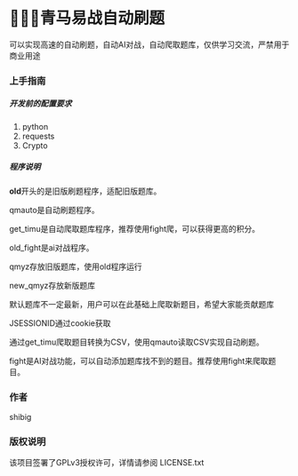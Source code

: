 

# 🚀🚀🚀青马易战自动刷题

可以实现高速的自动刷题，自动AI对战，自动爬取题库，仅供学习交流，严禁用于商业用途


### 上手指南


##### 开发前的配置要求

1. python
2. requests
3. Crypto

##### 程序说明 

**old**开头的是旧版刷题程序，适配旧版题库。

qmauto是自动刷题程序。

get_timu是自动爬取题库程序，推荐使用fight爬，可以获得更高的积分。

old_fight是ai对战程序。

qmyz存放旧版题库，使用old程序运行

new_qmyz存放新版题库

默认题库不一定最新，用户可以在此基础上爬取新题目，希望大家能贡献题库

JSESSIONID通过cookie获取

通过get_timu爬取题目转换为CSV，使用qmauto读取CSV实现自动刷题。

fight是AI对战功能，可以自动添加题库找不到的题目。推荐使用fight来爬取题目。




### 作者

shibig



### 版权说明

该项目签署了GPLv3授权许可，详情请参阅 LICENSE.txt





